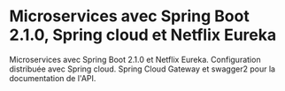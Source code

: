 # Microservices avec Spring Boot 2.1.0, Spring cloud et Netflix Eureka
Microservices avec Spring Boot 2.1.0 et Netflix Eureka. Configuration distribuée avec Spring cloud. Spring Cloud Gateway et swagger2 pour la documentation de l'API.
